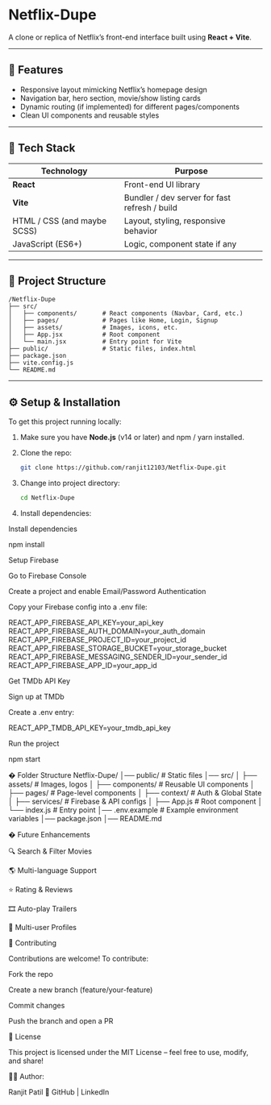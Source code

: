 # Netflix-Dupe

A clone or replica of Netflix’s front-end interface built using **React + Vite**.

---

## 🚀 Features

* Responsive layout mimicking Netflix’s homepage design
* Navigation bar, hero section, movie/show listing cards
* Dynamic routing (if implemented) for different pages/components
* Clean UI components and reusable styles

---

## 🧰 Tech Stack

| Technology                  | Purpose                                       |
| --------------------------- | --------------------------------------------- |
| **React**                   | Front-end UI library                          |
| **Vite**                    | Bundler / dev server for fast refresh / build |
| HTML / CSS (and maybe SCSS) | Layout, styling, responsive behavior          |
| JavaScript (ES6+)           | Logic, component state if any                 |

---

## 📁 Project Structure

```
/Netflix-Dupe
├── src/
│   ├── components/       # React components (Navbar, Card, etc.)
│   ├── pages/            # Pages like Home, Login, Signup
│   ├── assets/           # Images, icons, etc.
│   ├── App.jsx           # Root component
│   └── main.jsx          # Entry point for Vite
├── public/               # Static files, index.html
├── package.json
├── vite.config.js
└── README.md
```

---

## ⚙️ Setup & Installation

To get this project running locally:

1. Make sure you have **Node.js** (v14 or later) and npm / yarn installed.
2. Clone the repo:

   ```bash
   git clone https://github.com/ranjit12103/Netflix-Dupe.git
   ```

3. Change into project directory:

   ```bash
   cd Netflix-Dupe
   ```

4. Install dependencies:

Install dependencies

npm install


Setup Firebase

Go to Firebase Console

Create a project and enable Email/Password Authentication

Copy your Firebase config into a .env file:

REACT_APP_FIREBASE_API_KEY=your_api_key
REACT_APP_FIREBASE_AUTH_DOMAIN=your_auth_domain
REACT_APP_FIREBASE_PROJECT_ID=your_project_id
REACT_APP_FIREBASE_STORAGE_BUCKET=your_storage_bucket
REACT_APP_FIREBASE_MESSAGING_SENDER_ID=your_sender_id
REACT_APP_FIREBASE_APP_ID=your_app_id


Get TMDb API Key

Sign up at TMDb

Create a .env entry:

REACT_APP_TMDB_API_KEY=your_tmdb_api_key


Run the project

npm start

� Folder Structure
Netflix-Dupe/
│── public/              # Static files
│── src/
│   ├── assets/          # Images, logos
│   ├── components/      # Reusable UI components
│   ├── pages/           # Page-level components
│   ├── context/         # Auth & Global State
│   ├── services/        # Firebase & API configs
│   ├── App.js           # Root component
│   └── index.js         # Entry point
│── .env.example         # Example environment variables
│── package.json
│── README.md

� Future Enhancements

🔍 Search & Filter Movies

🌎 Multi-language Support

⭐ Rating & Reviews

🎞️ Auto-play Trailers

👥 Multi-user Profiles

🤝 Contributing

Contributions are welcome! To contribute:

Fork the repo

Create a new branch (feature/your-feature)

Commit changes

Push the branch and open a PR

📜 License

This project is licensed under the MIT License – feel free to use, modify, and share!

👨‍💻 Author:

Ranjit Patil
🔗 GitHub
 | LinkedIn